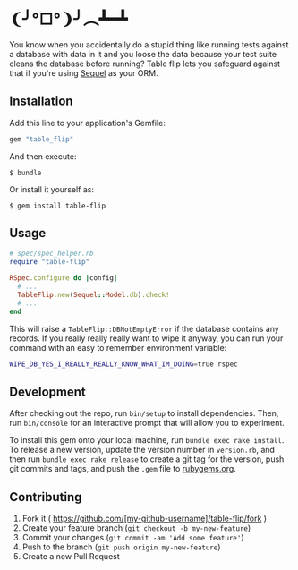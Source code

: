 # ❨╯°□°❩╯︵┻━┻

You know when you accidentally do a stupid thing like running tests against a
database with data in it and you loose the data because your test suite cleans
the database before running? Table flip lets you safeguard against that if
you're using [Sequel](http://sequel.jeremyevans.net/) as your ORM.

## Installation

Add this line to your application's Gemfile:

```ruby
gem "table_flip"
```

And then execute:

    $ bundle

Or install it yourself as:

    $ gem install table-flip

## Usage

```ruby
# spec/spec_helper.rb
require "table-flip"

RSpec.configure do |config|
  # ...
  TableFlip.new(Sequel::Model.db).check!
  # ...
end
```

This will raise a `TableFlip::DBNotEmptyError` if the database contains any
records. If you really really really want to wipe it anyway, you can run your
command with an easy to remember environment variable:

```bash
WIPE_DB_YES_I_REALLY_REALLY_KNOW_WHAT_IM_DOING=true rspec
```

## Development

After checking out the repo, run `bin/setup` to install dependencies. Then, run `bin/console` for an interactive prompt that will allow you to experiment.

To install this gem onto your local machine, run `bundle exec rake install`. To release a new version, update the version number in `version.rb`, and then run `bundle exec rake release` to create a git tag for the version, push git commits and tags, and push the `.gem` file to [rubygems.org](https://rubygems.org).

## Contributing

1. Fork it ( https://github.com/[my-github-username]/table-flip/fork )
2. Create your feature branch (`git checkout -b my-new-feature`)
3. Commit your changes (`git commit -am 'Add some feature'`)
4. Push to the branch (`git push origin my-new-feature`)
5. Create a new Pull Request

